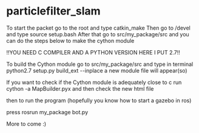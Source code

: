 # particlefilter_slam

To start the packet go to the root and type catkin_make
Then go to /devel and type source setup.bash
After that go to src/my_package/src and you can do the steps below to make the cython module

!!YOU NEED C COMPILER AND A PYTHON VERSION HERE I PUT 2.7!!

To build the Cython module go to src/my_package/src and type in terminal python2.7 setup.py build_ext --inplace
a new module file will appear(so)

If you want to check if the Cython module is adequately close to c run cython -a MapBuilder.pyx and then check the new html file


then to run the program (hopefully you know how to start a gazebo in ros)

press rosrun my_package bot.py

More to come :)
